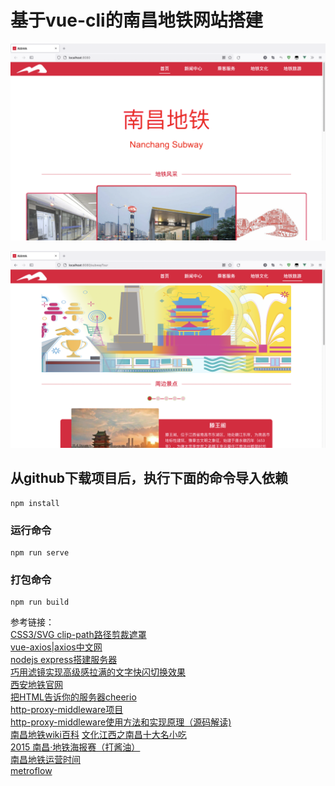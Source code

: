 # 基于vue-cli的南昌地铁网站搭建
![图片](index.png)

![图片](tour.png)

## 从github下载项目后，执行下面的命令导入依赖
```
npm install
```

### 运行命令
```
npm run serve
```

### 打包命令
```
npm run build
```



参考链接：  
[CSS3/SVG clip-path路径剪裁遮罩](https://www.zhangxinxu.com/wordpress/2014/12/css3-svg-clip-path/)  
[vue-axios|axios中文网](http://axios-js.com/zh-cn/docs/vue-axios.html)  
[nodejs express搭建服务器](https://blog.csdn.net/qq_37790252/article/details/99290881)  
[巧用滤镜实现高级感拉满的文字快闪切换效果](https://github.com/chokcoco/iCSS/issues/149)  
[西安地铁官网](https://www.xianrail.com/#/index)  
[把HTML告诉你的服务器cheerio](https://github.com/cheeriojs/cheerio/wiki/Chinese-README)  
[http-proxy-middleware项目](https://github.com/chimurai/http-proxy-middleware)  
[http-proxy-middleware使用方法和实现原理（源码解读)](https://www.cnblogs.com/zhaoweikai/p/9969282.html)  
[南昌地铁wiki百科](https://zh.wikipedia.org/wiki/南昌地铁)
[文化江西之南昌十大名小吃](http://www.360doc.com/content/20/0428/07/15294959_908836270.shtml)  
[2015 南昌·地铁海报赛（打酱油）](https://www.zcool.com.cn/work/ZMTM5NTE3MzY=.html)  
[南昌地铁运营时间](http://nc.bendibao.com/ditie/time.shtml)  
[metroflow](https://github.com/bartromgens/metroflow)
